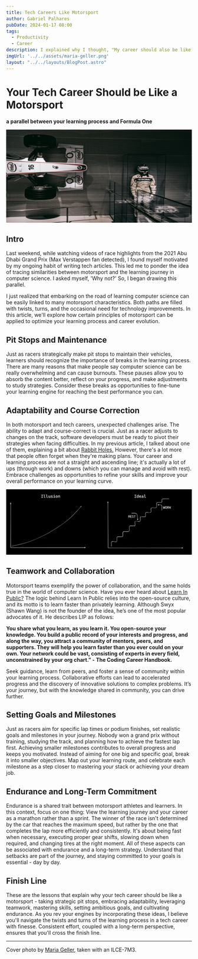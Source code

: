 ```yaml
---
title: Tech Careers Like Motorsport
author: Gabriel Palhares
pubDate: 2024-01-17 08:00
tags:
  - Productivity
  - Career
description: I explained why I thought, "My career should also be like that!" while watching Formula 1.
imgUrl: '../../assets/maria-geller.png'
layout: "../../layouts/BlogPost.astro"
---
```

# Your Tech Career Should be Like a Motorsport
**a parallel between your learning process and Formula One**

![Blog folder](../../assets/maria-geller.png)

## Intro

Last weekend, while watching videos of race highlights from the 2021 Abu Dhabi Grand Prix (Max Verstappen fan detected), I found myself motivated by my ongoing habit of writing tech articles. This led me to ponder the idea of tracing similarities between motorsport and the learning journey in computer science. I asked myself, 'Why not?' So, I began drawing this parallel.

I just realized that embarking on the road of learning computer science can be easily linked to many motorsport characteristics. Both paths are filled with twists, turns, and the occasional need for technology improvements. In this article, we'll explore how certain principles of motorsport can be applied to optimize your learning process and career evolution.

## Pit Stops and Maintenance

Just as racers strategically make pit stops to maintain their vehicles, learners should recognize the importance of breaks in the learning process. There are many reasons that make people say computer science can be really overwhelming and can cause burnouts. These pauses allow you to absorb the content better, reflect on your progress, and make adjustments to study strategies. Consider these breaks as opportunities to fine-tune your learning engine for reaching the best performance you can.

## Adaptability and Course Correction

In both motorsport and tech careers, unexpected challenges arise. The ability to adapt and course-correct is crucial. Just as a racer adjusts to changes on the track, software developers must be ready to pivot their strategies when facing difficulties. In my previous article, I talked about one of them, explaining a bit about [Rabbit Holes.](https://dev.to/gabriel-palhares/rabbit-holes-and-when-to-avoid-them-4dae) However, there's a lot more that people often forget when they're making plans. Your career and learning process are not a straight and ascending line; it's actually a lot of ups (through work) and downs (which you can manage and avoid with rest). Embrace challenges as opportunities to refine your skills and improve your overall performance on your learning curve.

![Ideal learning curve process](../../assets/learning-curve-process.png)

## Teamwork and Collaboration

Motorsport teams exemplify the power of collaboration, and the same holds true in the world of computer science. Have you ever heard about [Learn In Public?](https://www.swyx.io/learn-in-public) The logic behind Learn In Public relies into the open-source culture, and its motto is to learn faster than privately learning. Although Swyx (Shawn Wang) is not the founder of the idea, he’s one of the most popular advocates of it. He describes LIP as follows:

**You share what you learn, as you learn it. You open-source your knowledge. You build a public record of your interests and progress, and along the way, you attract a community of mentors, peers, and supporters. They will help you learn faster than you ever could on your own. Your network could be vast, consisting of experts in every field, unconstrained by your org chart.” - The Coding Career Handbook.**

Seek guidance, learn from peers, and foster a sense of community within your learning process. Collaborative efforts can lead to accelerated progress and the discovery of innovative solutions to complex problems. It’s your journey, but with the knowledge shared in community, you can drive further.

## Setting Goals and Milestones

Just as racers aim for specific lap times or podium finishes, set realistic goals and milestones in your journey. Nobody won a grand prix without training, studying the track, and planning how to achieve the fastest lap first. Achieving smaller milestones contributes to overall progress and keeps you motivated. Instead of aiming for one big and specific goal, break it into smaller objectives. Map out your learning route, and celebrate each milestone as a step closer to mastering your stack or achieving your dream job.

## Endurance and Long-Term Commitment

Endurance is a shared trait between motorsport athletes and learners. In this context, focus on one thing: View the learning journey and your career as a marathon rather than a sprint. The winner of the race isn't determined by the car that reaches the maximum speed, but rather by the one that completes the lap more efficiently and consistently. It's about being fast when necessary, executing proper gear shifts, slowing down when required, and changing tires at the right moment. All of these aspects can be associated with endurance and a long-term strategy. Understand that setbacks are part of the journey, and staying committed to your goals is essential - day by day.

## Finish Line

These are the lessons that explain why your tech career should be like a motorsport - taking strategic pit stops, embracing adaptability, leveraging teamwork, mastering skills, setting ambitious goals, and cultivating endurance. As you rev your engines by incorporating these ideas, I believe you'll navigate the twists and turns of the learning process in a tech career with finesse. Consistent effort, coupled with a long-term perspective, ensures that you'll cross the finish line.

---

Cover photo by [Maria Geller](https://www.pexels.com/pt-br/@maria-geller-801267/), taken with an ILCE-7M3.
